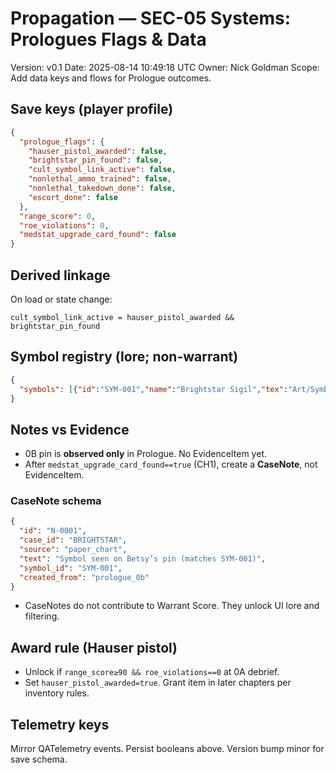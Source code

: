 # Propagation — SEC-05 Systems: Prologues Flags & Data
Version: v0.1
Date: 2025-08-14 10:49:18 UTC
Owner: Nick Goldman
Scope: Add data keys and flows for Prologue outcomes.

## Save keys (player profile)
```json
{
  "prologue_flags": {
    "hauser_pistol_awarded": false,
    "brightstar_pin_found": false,
    "cult_symbol_link_active": false,
    "nonlethal_ammo_trained": false,
    "nonlethal_takedown_done": false,
    "escort_done": false
  },
  "range_score": 0,
  "roe_violations": 0,
  "medstat_upgrade_card_found": false
}
```

## Derived linkage
On load or state change:
```pseudo
cult_symbol_link_active = hauser_pistol_awarded && brightstar_pin_found
```

## Symbol registry (lore; non-warrant)
```json
{
  "symbols": [{"id":"SYM-001","name":"Brightstar Sigil","tex":"Art/Symbols/sym001.png"}]
}
```

## Notes vs Evidence
- 0B pin is **observed only** in Prologue. No EvidenceItem yet.
- After `medstat_upgrade_card_found==true` (CH1), create a **CaseNote**, not EvidenceItem.

### CaseNote schema
```json
{
  "id": "N-0001",
  "case_id": "BRIGHTSTAR",
  "source": "paper_chart",
  "text": "Symbol seen on Betsy’s pin (matches SYM-001)",
  "symbol_id": "SYM-001",
  "created_from": "prologue_0b"
}
```

- CaseNotes do not contribute to Warrant Score. They unlock UI lore and filtering.

## Award rule (Hauser pistol)
- Unlock if `range_score≥90 && roe_violations==0` at 0A debrief.
- Set `hauser_pistol_awarded=true`. Grant item in later chapters per inventory rules.

## Telemetry keys
Mirror QATelemetry events. Persist booleans above. Version bump minor for save schema.
